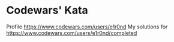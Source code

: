 # Codewars' Kata

Profile https://www.codewars.com/users/e1r0nd
My solutions for https://www.codewars.com/users/e1r0nd/completed

